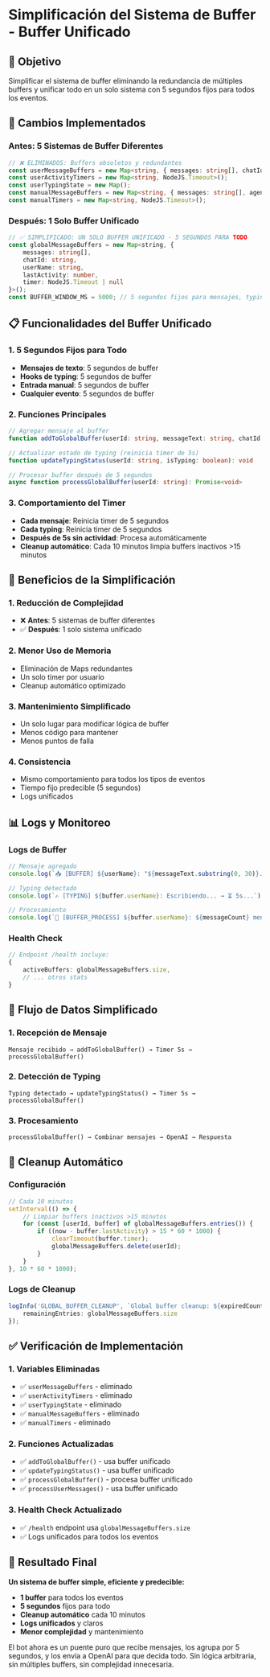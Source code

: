 # Simplificación del Sistema de Buffer - Buffer Unificado

## 🎯 Objetivo
Simplificar el sistema de buffer eliminando la redundancia de múltiples buffers y unificar todo en un solo sistema con 5 segundos fijos para todos los eventos.

## 🔧 Cambios Implementados

### Antes: 5 Sistemas de Buffer Diferentes
```typescript
// ❌ ELIMINADOS: Buffers obsoletos y redundantes
const userMessageBuffers = new Map<string, { messages: string[], chatId: string, name: string, lastActivity: number }>();
const userActivityTimers = new Map<string, NodeJS.Timeout>();
const userTypingState = new Map();
const manualMessageBuffers = new Map<string, { messages: string[], agentName: string, timestamp: number }>();
const manualTimers = new Map<string, NodeJS.Timeout>();
```

### Después: 1 Solo Buffer Unificado
```typescript
// ✅ SIMPLIFICADO: UN SOLO BUFFER UNIFICADO - 5 SEGUNDOS PARA TODO
const globalMessageBuffers = new Map<string, {
    messages: string[],
    chatId: string,
    userName: string,
    lastActivity: number,
    timer: NodeJS.Timeout | null
}>();
const BUFFER_WINDOW_MS = 5000; // 5 segundos fijos para mensajes, typing, hooks, entrada manual
```

## 📋 Funcionalidades del Buffer Unificado

### 1. **5 Segundos Fijos para Todo**
- **Mensajes de texto**: 5 segundos de buffer
- **Hooks de typing**: 5 segundos de buffer  
- **Entrada manual**: 5 segundos de buffer
- **Cualquier evento**: 5 segundos de buffer

### 2. **Funciones Principales**
```typescript
// Agregar mensaje al buffer
function addToGlobalBuffer(userId: string, messageText: string, chatId: string, userName: string): void

// Actualizar estado de typing (reinicia timer de 5s)
function updateTypingStatus(userId: string, isTyping: boolean): void

// Procesar buffer después de 5 segundos
async function processGlobalBuffer(userId: string): Promise<void>
```

### 3. **Comportamiento del Timer**
- **Cada mensaje**: Reinicia timer de 5 segundos
- **Cada typing**: Reinicia timer de 5 segundos
- **Después de 5s sin actividad**: Procesa automáticamente
- **Cleanup automático**: Cada 10 minutos limpia buffers inactivos >15 minutos

## 🚀 Beneficios de la Simplificación

### 1. **Reducción de Complejidad**
- ❌ **Antes**: 5 sistemas de buffer diferentes
- ✅ **Después**: 1 solo sistema unificado

### 2. **Menor Uso de Memoria**
- Eliminación de Maps redundantes
- Un solo timer por usuario
- Cleanup automático optimizado

### 3. **Mantenimiento Simplificado**
- Un solo lugar para modificar lógica de buffer
- Menos código para mantener
- Menos puntos de falla

### 4. **Consistencia**
- Mismo comportamiento para todos los tipos de eventos
- Tiempo fijo predecible (5 segundos)
- Logs unificados

## 📊 Logs y Monitoreo

### Logs de Buffer
```typescript
// Mensaje agregado
console.log(`📥 [BUFFER] ${userName}: "${messageText.substring(0, 30)}..." → ⏳ 5s...`);

// Typing detectado
console.log(`✍️ [TYPING] ${buffer.userName}: Escribiendo... → ⏳ 5s...`);

// Procesamiento
console.log(`🔄 [BUFFER_PROCESS] ${buffer.userName}: ${messageCount} mensajes → "${combinedText.substring(0, 40)}..."`);
```

### Health Check
```typescript
// Endpoint /health incluye:
{
    activeBuffers: globalMessageBuffers.size,
    // ... otros stats
}
```

## 🔄 Flujo de Datos Simplificado

### 1. **Recepción de Mensaje**
```
Mensaje recibido → addToGlobalBuffer() → Timer 5s → processGlobalBuffer()
```

### 2. **Detección de Typing**
```
Typing detectado → updateTypingStatus() → Timer 5s → processGlobalBuffer()
```

### 3. **Procesamiento**
```
processGlobalBuffer() → Combinar mensajes → OpenAI → Respuesta
```

## 🧹 Cleanup Automático

### Configuración
```typescript
// Cada 10 minutos
setInterval(() => {
    // Limpiar buffers inactivos >15 minutos
    for (const [userId, buffer] of globalMessageBuffers.entries()) {
        if ((now - buffer.lastActivity) > 15 * 60 * 1000) {
            clearTimeout(buffer.timer);
            globalMessageBuffers.delete(userId);
        }
    }
}, 10 * 60 * 1000);
```

### Logs de Cleanup
```typescript
logInfo('GLOBAL_BUFFER_CLEANUP', `Global buffer cleanup: ${expiredCount} buffers expirados removidos`, {
    remainingEntries: globalMessageBuffers.size
});
```

## ✅ Verificación de Implementación

### 1. **Variables Eliminadas**
- ✅ `userMessageBuffers` - eliminado
- ✅ `userActivityTimers` - eliminado  
- ✅ `userTypingState` - eliminado
- ✅ `manualMessageBuffers` - eliminado
- ✅ `manualTimers` - eliminado

### 2. **Funciones Actualizadas**
- ✅ `addToGlobalBuffer()` - usa buffer unificado
- ✅ `updateTypingStatus()` - usa buffer unificado
- ✅ `processGlobalBuffer()` - procesa buffer unificado
- ✅ `processUserMessages()` - usa buffer unificado

### 3. **Health Check Actualizado**
- ✅ `/health` endpoint usa `globalMessageBuffers.size`
- ✅ Logs unificados para todos los eventos

## 🎯 Resultado Final

**Un sistema de buffer simple, eficiente y predecible:**
- **1 buffer** para todos los eventos
- **5 segundos** fijos para todo
- **Cleanup automático** cada 10 minutos
- **Logs unificados** y claros
- **Menor complejidad** y mantenimiento

El bot ahora es un puente puro que recibe mensajes, los agrupa por 5 segundos, y los envía a OpenAI para que decida todo. Sin lógica arbitraria, sin múltiples buffers, sin complejidad innecesaria. 